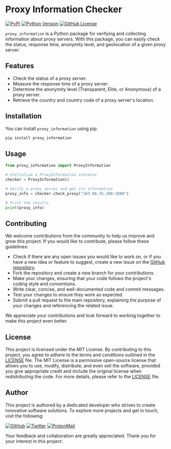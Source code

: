# Proxy Information Checker

[![PyPI](https://img.shields.io/pypi/v/proxy_information)](https://pypi.org/project/proxy_information/)
[![Python Version](https://img.shields.io/pypi/pyversions/proxy_information)](https://pypi.org/project/proxy_information/)
[![GitHub License](https://img.shields.io/github/license/BlackCage/Proxy-Information-Checker)](https://github.com/BlackCage/Proxy-Information-Checker/blob/main/LICENSE)

`proxy_information` is a Python package for verifying and collecting information about proxy servers. With this package, you can easily check the status, response time, anonymity level, and geolocation of a given proxy server.

## Features

- Check the status of a proxy server.
- Measure the response time of a proxy server.
- Determine the anonymity level (Transparent, Elite, or Anonymous) of a proxy server.
- Retrieve the country and country code of a proxy server's location.

## Installation

You can install `proxy_information` using pip:

```bash
pip install proxy_information
```

## Usage

```python
from proxy_information import ProxyInformation

# Initialize a ProxyInformation instance
checker = ProxyInformation()

# Verify a proxy server and get its information
proxy_info = checker.check_proxy("103.88.35.200:1080")

# Print the results
print(proxy_info)
```

## Contributing

We welcome contributions from the community to help us improve and grow this project. If you would like to contribute, please follow these guidelines:

- Check if there are any open issues you would like to work on, or if you have a new idea or feature to suggest, create a new issue on the [GitHub repository](https://github.com/BlackCage/Proxy-Information-Checker/issues).
- Fork the repository and create a new branch for your contributions.
- Make your changes, ensuring that your code follows the project's coding style and conventions.
- Write clear, concise, and well-documented code and commit messages.
- Test your changes to ensure they work as expected.
- Submit a pull request to the main repository, explaining the purpose of your changes and referencing the related issue.

We appreciate your contributions and look forward to working together to make this project even better.

## License

This project is licensed under the MIT License. By contributing to this project, you agree to adhere to the terms and conditions outlined in the [LICENSE](https://github.com/BlackCage/Proxy-Information-Checker/blob/main/LICENSE) file. The MIT License is a permissive open-source license that allows you to use, modify, distribute, and even sell the software, provided you give appropriate credit and include the original license when redistributing the code. For more details, please refer to the [LICENSE](https://github.com/BlackCage/Proxy-Information-Checker/blob/main/LICENSE) file.

## Author

This project is authored by a dedicated developer who strives to create innovative software solutions. To explore more projects and get in touch, visit the following:

[![GitHub](https://img.shields.io/badge/GitHub-100000?style=for-the-badge&logo=github&logoColor=white)](https://github.com/BlackCage) [![Twitter](https://img.shields.io/badge/Twitter-000000?style=for-the-badge&logo=twitter&logoColor=white)](https://twitter.com/BlackByte_) [![ProtonMail](https://img.shields.io/badge/ProtonMail-8B89CC?style=for-the-badge&logo=protonmail&logoColor=white)](mailto:blackcage_faq@proton.me)

Your feedback and collaboration are greatly appreciated. Thank you for your interest in this project.
